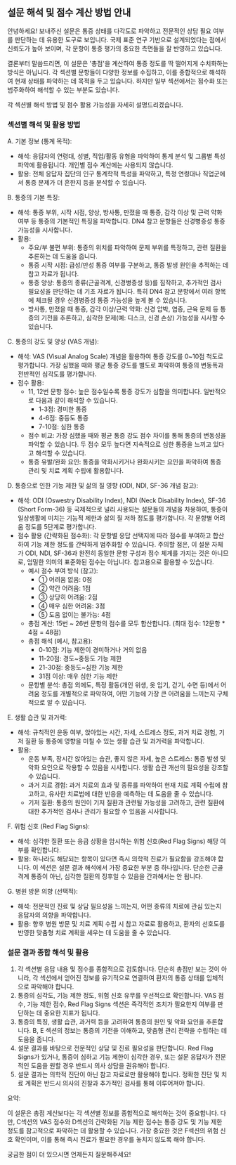 ## 설문 해석 및 점수 계산 방법 안내

안녕하세요! 보내주신 설문은 통증 상태를 다각도로 파악하고 전문적인 상담 필요 여부를 판단하는 데 유용한 도구로 보입니다.  국제 표준 연구 기반으로 설계되었다는 점에서 신뢰도가 높아 보이며, 각 문항이 통증 평가의 중요한 측면들을 잘 반영하고 있습니다.

결론부터 말씀드리면, 이 설문은 '총점'을 계산하여 통증 정도를 딱 떨어지게 수치화하는 방식은 아닙니다.  각 섹션별 문항들이 다양한 정보를 수집하고, 이를 종합적으로 해석하여 현재 상태를 파악하는 데 목적을 두고 있습니다.  하지만 일부 섹션에서는 점수화 또는 범주화하여 해석할 수 있는 부분도 있습니다.

각 섹션별 해석 방법 및 점수 활용 가능성을 자세히 설명드리겠습니다.

### 섹션별 해석 및 활용 방법

A. 기본 정보 (통계 목적):

- 해석: 응답자의 연령대, 성별, 직업/활동 유형을 파악하여 통계 분석 및 그룹별 특성 파악에 활용됩니다. 개인별 점수 계산에는 사용되지 않습니다.
- 활용:  전체 응답자 집단의 인구 통계학적 특성을 파악하고, 특정 연령대나 직업군에서 통증 문제가 더 흔한지 등을 분석할 수 있습니다.

B. 통증의 기본 특징:

- 해석: 통증 부위, 시작 시점, 양상, 방사통, 만졌을 때 통증, 감각 이상 및 근력 약화 여부 등 통증의 기본적인 특징을 파악합니다.  DN4 참고 문항들은 신경병증성 통증 가능성을 시사합니다.
- 활용:
    - 주요/부 불편 부위: 통증의 위치를 파악하여 문제 부위를 특정하고, 관련 질환을 추론하는 데 도움을 줍니다.
    - 통증 시작 시점: 급성/만성 통증 여부를 구분하고, 통증 발생 원인을 추적하는 데 참고 자료가 됩니다.
    - 통증 양상:  통증의 종류(근골격계, 신경병증성 등)를 짐작하고, 추가적인 검사 필요성을 판단하는 데 기초 자료가 됩니다. 특히 DN4 참고 문항에서 여러 항목에 체크될 경우 신경병증성 통증 가능성을 높게 볼 수 있습니다.
    - 방사통, 만졌을 때 통증, 감각 이상/근력 약화:  신경 압박, 염증, 근육 문제 등 통증의 기전을 추론하고, 심각한 문제(예: 디스크, 신경 손상) 가능성을 시사할 수 있습니다.

C. 통증의 강도 및 양상 (VAS 개념):

- 해석:  VAS (Visual Analog Scale) 개념을 활용하여 통증 강도를 0~10점 척도로 평가합니다.  가장 심했을 때와 평균 통증 강도를 별도로 파악하여 통증의 변동폭과 전반적인 심각도를 평가합니다.
- 점수 활용:
    - 11, 12번 문항 점수:  높은 점수일수록 통증 강도가 심함을 의미합니다. 일반적으로 다음과 같이 해석할 수 있습니다.
        - 1-3점: 경미한 통증
        - 4-6점: 중등도 통증
        - 7-10점: 심한 통증
    - 점수 비교: 가장 심했을 때와 평균 통증 강도 점수 차이를 통해 통증의 변동성을 파악할 수 있습니다.  두 점수 모두 높다면 지속적으로 심한 통증을 느끼고 있다고 해석할 수 있습니다.
    - 통증 유발/완화 요인: 통증을 악화시키거나 완화시키는 요인을 파악하여 통증 관리 및 치료 계획 수립에 활용합니다.

D. 통증으로 인한 기능 제한 및 삶의 질 영향 (ODI, NDI, SF-36 개념 참고):

- 해석:  ODI (Oswestry Disability Index), NDI (Neck Disability Index), SF-36 (Short Form-36) 등 국제적으로 널리 사용되는 설문들의 개념을 차용하여, 통증이 일상생활에 미치는 기능적 제한과 삶의 질 저하 정도를 평가합니다.  각 문항별 어려움 정도를 5단계로 평가합니다.
- 점수 활용 (간략화된 점수화):  각 문항별 응답 선택지에 따라 점수를 부여하고 합산하여 기능 제한 정도를 간략하게 범주화할 수 있습니다.  주의할 점은, 이 설문 자체가 ODI, NDI, SF-36과 완전히 동일한 문항 구성과 점수 체계를 가지는 것은 아니므로, 엄밀한 의미의 표준화된 점수는 아닙니다.  참고용으로 활용할 수 있습니다.
    - 예시 점수 부여 방식 (참고):
        - ① 어려움 없음: 0점
        - ② 약간 어려움: 1점
        - ③ 상당히 어려움: 2점
        - ④ 매우 심한 어려움: 3점
        - ⑤ 도움 없이는 불가능: 4점
    - 총점 계산: 15번 ~ 26번 문항의 점수를 모두 합산합니다. (최대 점수: 12문항 * 4점 = 48점)
    - 총점 해석 (예시, 참고용):
        - 0-10점: 기능 제한이 경미하거나 거의 없음
        - 11-20점: 경도~중등도 기능 제한
        - 21-30점: 중등도~심한 기능 제한
        - 31점 이상: 매우 심한 기능 제한
    - 문항별 분석:  총점 외에도, 특정 활동(개인 위생, 옷 입기, 걷기, 수면 등)에서 어려움 정도를 개별적으로 파악하여, 어떤 기능에 가장 큰 어려움을 느끼는지 구체적으로 알 수 있습니다.

E. 생활 습관 및 과거력:

- 해석: 규칙적인 운동 여부, 앉아있는 시간, 자세, 스트레스 정도, 과거 치료 경험, 기저 질환 등 통증에 영향을 미칠 수 있는 생활 습관 및 과거력을 파악합니다.
- 활용:
    - 운동 부족, 장시간 앉아있는 습관, 좋지 않은 자세, 높은 스트레스:  통증 발생 및 악화 요인으로 작용할 수 있음을 시사합니다. 생활 습관 개선의 필요성을 강조할 수 있습니다.
    - 과거 치료 경험:  과거 치료의 효과 및 종류를 파악하여 현재 치료 계획 수립에 참고하고, 유사한 치료법에 대한 반응을 예측하는 데 도움을 줄 수 있습니다.
    - 기저 질환:  통증의 원인이 기저 질환과 관련될 가능성을 고려하고, 관련 질환에 대한 추가적인 검사나 관리가 필요할 수 있음을 시사합니다.

F. 위험 신호 (Red Flag Signs):

- 해석:  심각한 질환 또는 응급 상황을 암시하는 위험 신호(Red Flag Signs) 해당 여부를 확인합니다.
- 활용:  하나라도 해당되는 항목이 있다면 즉시 의학적 진료가 필요함을 강조해야 합니다.  이 섹션은 설문 결과 해석에서 가장 중요한 부분 중 하나입니다.  단순한 근골격계 통증이 아닌, 심각한 질환의 징후일 수 있음을 간과해서는 안 됩니다.

G. 병원 방문 의향 (선택적):

- 해석:  전문적인 진료 및 상담 필요성을 느끼는지, 어떤 종류의 치료에 관심 있는지 응답자의 의향을 파악합니다.
- 활용:  향후 병원 방문 및 치료 계획 수립 시 참고 자료로 활용하고, 환자의 선호도를 반영한 맞춤형 치료 계획을 세우는 데 도움을 줄 수 있습니다.

### 설문 결과 종합 해석 및 활용

1.  각 섹션별 응답 내용 및 점수를 종합적으로 검토합니다.  단순히 총점만 보는 것이 아니라, 각 섹션에서 얻어진 정보를 유기적으로 연결하여 환자의 통증 상태를 입체적으로 파악해야 합니다.
2.  통증의 심각도, 기능 제한 정도, 위험 신호 유무를 우선적으로 확인합니다.  VAS 점수, 기능 제한 점수, Red Flag Signs 섹션은 즉각적인 조치가 필요한지 여부를 판단하는 데 중요한 지표가 됩니다.
3.  통증의 특징, 생활 습관, 과거력 등을 고려하여 통증의 원인 및 악화 요인을 추론합니다.  B, E 섹션의 정보는 통증의 기전을 이해하고, 맞춤형 관리 전략을 수립하는 데 도움을 줍니다.
4.  설문 결과를 바탕으로 전문적인 상담 및 진료 필요성을 판단합니다.  Red Flag Signs가 있거나, 통증이 심하고 기능 제한이 심각한 경우, 또는 설문 응답자가 전문적인 도움을 원할 경우 반드시 의사 상담을 권유해야 합니다.
5.  설문 결과는 의학적 진단이 아닌 참고 자료로만 활용해야 합니다.  정확한 진단 및 치료 계획은 반드시 의사의 진찰과 추가적인 검사를 통해 이루어져야 합니다.

요약:

이 설문은 총점 계산보다는 각 섹션별 정보를 종합적으로 해석하는 것이 중요합니다.  다만, C섹션의 VAS 점수와 D섹션의 간략화된 기능 제한 점수는 통증 강도 및 기능 제한 정도를 참고적으로 파악하는 데 활용할 수 있습니다.  가장 중요한 것은 F섹션의 위험 신호 확인이며, 이를 통해 즉시 진료가 필요한 경우를 놓치지 않도록 해야 합니다.

궁금한 점이 더 있으시면 언제든지 질문해주세요!